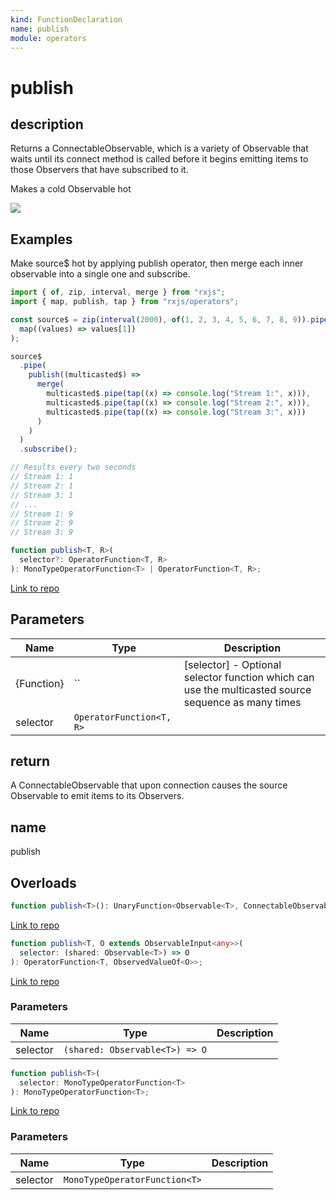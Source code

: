 ```yaml
---
kind: FunctionDeclaration
name: publish
module: operators
---
```


# publish

## description

Returns a ConnectableObservable, which is a variety of Observable that waits until its connect method is called
before it begins emitting items to those Observers that have subscribed to it.

<span class="informal">Makes a cold Observable hot</span>

![](publish.png)

## Examples

Make source\$ hot by applying publish operator, then merge each inner observable into a single one
and subscribe.

```ts
import { of, zip, interval, merge } from "rxjs";
import { map, publish, tap } from "rxjs/operators";

const source$ = zip(interval(2000), of(1, 2, 3, 4, 5, 6, 7, 8, 9)).pipe(
  map((values) => values[1])
);

source$
  .pipe(
    publish((multicasted$) =>
      merge(
        multicasted$.pipe(tap((x) => console.log("Stream 1:", x))),
        multicasted$.pipe(tap((x) => console.log("Stream 2:", x))),
        multicasted$.pipe(tap((x) => console.log("Stream 3:", x)))
      )
    )
  )
  .subscribe();

// Results every two seconds
// Stream 1: 1
// Stream 2: 1
// Stream 3: 1
// ...
// Stream 1: 9
// Stream 2: 9
// Stream 3: 9
```

```ts
function publish<T, R>(
  selector?: OperatorFunction<T, R>
): MonoTypeOperatorFunction<T> | OperatorFunction<T, R>;
```

[Link to repo](https://github.com/ReactiveX/rxjs/blob/master/src/internal/operators/publish.ts#L60-L64)

## Parameters

| Name       | Type                     | Description                                                                                         |
| ---------- | ------------------------ | --------------------------------------------------------------------------------------------------- |
| {Function} | ``                       | [selector] - Optional selector function which can use the multicasted source sequence as many times |
| selector   | `OperatorFunction<T, R>` |                                                                                                     |

## return

A ConnectableObservable that upon connection causes the source Observable to emit items to its Observers.

## name

publish

## Overloads

```ts
function publish<T>(): UnaryFunction<Observable<T>, ConnectableObservable<T>>;
```

[Link to repo](https://github.com/ReactiveX/rxjs/blob/master/src/internal/operators/publish.ts#L8-L8)

```ts
function publish<T, O extends ObservableInput<any>>(
  selector: (shared: Observable<T>) => O
): OperatorFunction<T, ObservedValueOf<O>>;
```

[Link to repo](https://github.com/ReactiveX/rxjs/blob/master/src/internal/operators/publish.ts#L9-L9)

### Parameters

| Name     | Type                           | Description |
| -------- | ------------------------------ | ----------- |
| selector | `(shared: Observable<T>) => O` |             |

```ts
function publish<T>(
  selector: MonoTypeOperatorFunction<T>
): MonoTypeOperatorFunction<T>;
```

[Link to repo](https://github.com/ReactiveX/rxjs/blob/master/src/internal/operators/publish.ts#L10-L10)

### Parameters

| Name     | Type                          | Description |
| -------- | ----------------------------- | ----------- |
| selector | `MonoTypeOperatorFunction<T>` |             |
